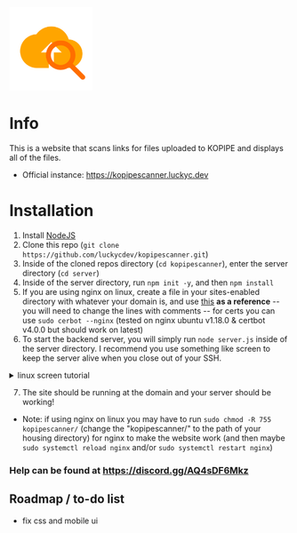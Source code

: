<img src="website/img/kopipescanner.png" width="150" height="150">

# Info
This is a website that scans links for files uploaded to KOPIPE and displays all of the files.

* Official instance: https://kopipescanner.luckyc.dev

# Installation

1. Install [NodeJS](https://nodejs.org/en/download)
2. Clone this repo (`git clone https://github.com/luckycdev/kopipescanner.git`)
3. Inside of the cloned repos directory (`cd kopipescanner`), enter the server directory (`cd server`)
4. Inside of the server directory, run `npm init -y`, and then `npm install`
5. If you are using nginx on linux, create a file in your sites-enabled directory with whatever your domain is, and use [this](https://pastebin.com/raw/fVaLtKYd) __as a reference__ -- you will need to change the lines with comments -- for certs you can use `sudo cerbot --nginx` (tested on nginx ubuntu v1.18.0 & certbot v4.0.0 but should work on latest)
6. To start the backend server, you will simply run `node server.js` inside of the server directory. I recommend you use something like screen to keep the server alive when you close out of your SSH.

<details>
<summary>linux screen tutorial</summary>

Install Screen `sudo apt install screen`
  
Create the screen `screen -S kopipescanner`

And then if you want to return to your screen, run `screen -r kopipescanner`

If you want to kill your screen, run `screen -X -S kopipescanner kill`
</details>

7. The site should be running at the domain and your server should be working!

* Note: if using nginx on linux you may have to run `sudo chmod -R 755 kopipescanner/` (change the "kopipescanner/" to the path of your housing directory) for nginx to make the website work (and then maybe `sudo systemctl reload nginx` and/or `sudo systemctl restart nginx`)

### Help can be found at https://discord.gg/AQ4sDF6Mkz

## Roadmap / to-do list
- fix css and mobile ui